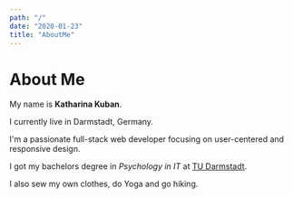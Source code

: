 ```yaml
---
path: "/"
date: "2020-01-23"
title: "AboutMe"
---
```


# About Me

My name is **Katharina Kuban**.

I currently live in Darmstadt, Germany.

I'm a passionate full-stack web developer focusing on user-centered and responsive design.

I got my bachelors degree in _Psychology in IT_ at [TU Darmstadt](https://www.tu-darmstadt.de/).

I also sew my own clothes, do Yoga and go hiking.
